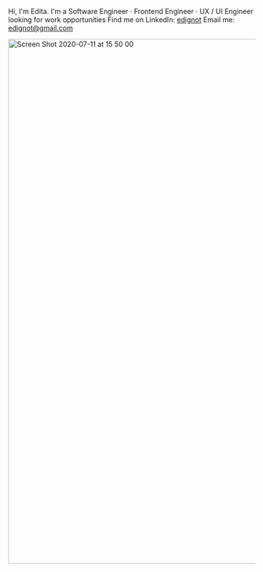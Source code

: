 Hi, I'm Edita. I'm a Software Engineer · Frontend Engineer · UX / UI Engineer looking for work opportunities
Find me on LinkedIn: [edignot](https://www.linkedin.com/in/edignot/)
Email me: edignot@gmail.com

<img width="1070" alt="Screen Shot 2020-07-11 at 15 50 00" src="https://user-images.githubusercontent.com/57964291/87234526-f2881b80-c38e-11ea-8a25-9e7f7b2fbbe6.png">

